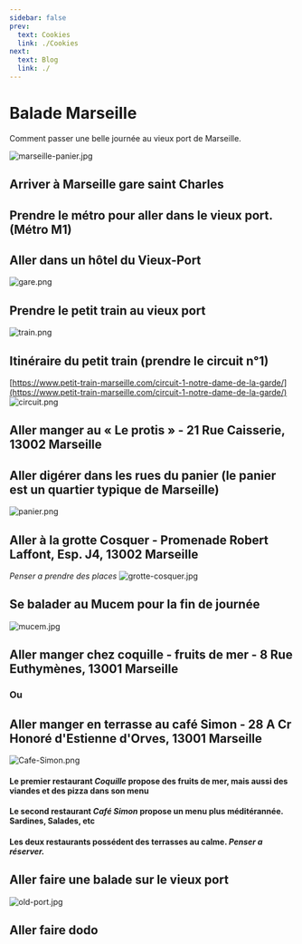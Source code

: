 ```yaml
---
sidebar: false
prev: 
  text: Cookies
  link: ./Cookies
next: 
  text: Blog
  link: ./
---
```


# Balade Marseille

Comment passer une belle journée au vieux port de Marseille.

![marseille-panier.jpg](/img/marseille002.gif)

## Arriver à Marseille gare saint Charles

## Prendre le métro pour aller dans le vieux port. (Métro M1)

## Aller dans un hôtel du Vieux-Port

![gare.png](/img/marseille004.gif)

## Prendre le petit train au vieux port

![train.png](/img/marseille006.gif)

## Itinéraire du petit train (prendre le circuit n°1)  

[https://www.petit-train-marseille.com/circuit-1-notre-dame-de-la-garde/](https://www.petit-train-marseille.com/circuit-1-notre-dame-de-la-garde/)
![circuit.png](/img/marseille008.gif)

## Aller manger au « Le protis » - 21 Rue Caisserie, 13002 Marseille

## Aller digérer dans les rues du panier (le panier est un quartier typique de Marseille)

![panier.png](/img/marseille014.gif)

## Aller à la grotte Cosquer - Promenade Robert Laffont, Esp. J4, 13002 Marseille

*Penser a prendre des places*
![grotte-cosquer.jpg](/img/marseille016.gif)  

## Se balader au Mucem pour la fin de journée

![mucem.jpg](/img/marseille018.gif)  

## Aller manger chez coquille - fruits de mer - 8 Rue Euthymènes, 13001 Marseille

### Ou

## Aller manger en terrasse au café Simon - 28 A Cr Honoré d'Estienne d'Orves, 13001 Marseille

![Cafe-Simon.png](/img/marseille020.gif)

#### Le premier restaurant *Coquille* propose des fruits de mer, mais aussi des viandes et des pizza dans son menu  
  
#### Le second restaurant *Café Simon* propose un menu plus méditérannée. Sardines, Salades, etc

#### Les deux restaurants possédent des terrasses au calme. *Penser a réserver.*

## Aller faire une balade sur le vieux port

![old-port.jpg](/img/marseille022.gif)

## Aller faire dodo
